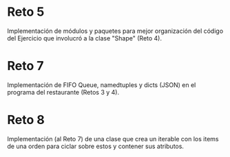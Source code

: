 # Reto 5
Implementación de módulos y paquetes para mejor organización del código del Ejercicio que involucró a la clase "Shape" (Reto 4).

# Reto 7
Implementación de FIFO Queue, namedtuples y dicts (JSON) en el programa del restaurante (Retos 3 y 4).

# Reto 8
Implementación (al Reto 7) de una clase que crea un iterable con los items de una orden para ciclar sobre estos y contener sus atributos.
